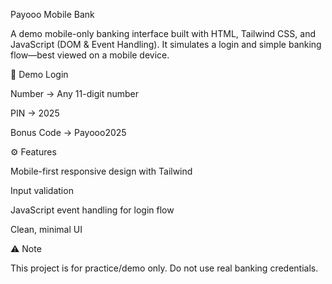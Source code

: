 Payooo Mobile Bank

A demo mobile-only banking interface built with HTML, Tailwind CSS, and JavaScript (DOM & Event Handling).
It simulates a login and simple banking flow—best viewed on a mobile device.

🔑 Demo Login

Number → Any 11-digit number

PIN → 2025

Bonus Code → Payooo2025

⚙️ Features

Mobile-first responsive design with Tailwind

Input validation

JavaScript event handling for login flow

Clean, minimal UI

⚠️ Note

This project is for practice/demo only. Do not use real banking credentials.
